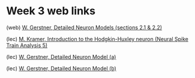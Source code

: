 # Week 3 web links

(web) <a href="http://lcn.epfl.ch/~gerstner/SPNM/node12.html">W. Gerstner, Detailed Neuron Models (sections 2.1 & 2.2) </a>

(lec) <a href="https://www.samsi.info/news-and-media/27-jul-drs-m-kramer-and-u-eden-samsi/">M. Kramer, Introduction to the Hodgkin-Huxley neuron (Neural Spike Train Analysis 5)</a>

(lec) <a href="http://klewel.com/conferences/epfl-neural-networks/index.php?talkID=4">W. Gerstner, Detailed Neuron Model (a)</a>

(lec) <a href="http://klewel.com/conferences/epfl-neural-networks/index.php?talkID=5">W. Gerstner, Detailed Neuron Model (b)</a>
